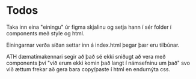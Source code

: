 # Todos

Taka inn eina "einingu" úr figma skjalinu og setja hann í sér folder í components með style og html.

Einingarnar verða síðan settar inn á index.html þegar þær eru tilbúnar.

ATH dæmatímakennari segir að það sé ekki sniðugt að vera með components því "við erum ekki komin það 
langt í námsefninu um það" svo við ættum frekar að gera bara copy/paste í html en endurnýta css.